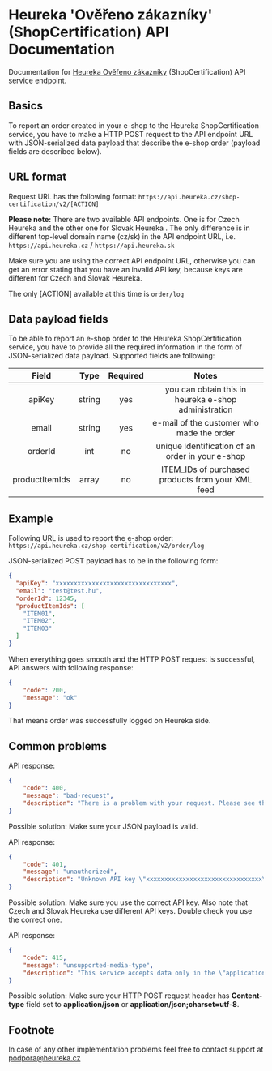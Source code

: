 Heureka 'Ověřeno zákazníky' (ShopCertification) API Documentation
=================================================================

Documentation for [Heureka Ověřeno zákazníky](http://overeno.heureka.cz/) (ShopCertification) API
service endpoint.

Basics
------

To report an order created in your e-shop to the Heureka ShopCertification service, you have to make a HTTP POST
request to the API endpoint URL with JSON-serialized data payload that describe the e-shop order (payload fields are
described below).

URL format
----------

Request URL has the following format:
`https://api.heureka.cz/shop-certification/v2/[ACTION]`

**Please note:** There are two available API endpoints. One is for Czech Heureka and the other one for Slovak Heureka
. The only difference is in different top-level domain name (cz/sk) in the API endpoint URL, i.e. `https://api.heureka.cz` /
`https://api.heureka.sk`

Make sure you are using the correct API endpoint URL, otherwise
you can get an error stating that you have an invalid API key, because keys are different for Czech and Slovak Heureka.

The only [ACTION] available at this time is `order/log`

Data payload fields
-------------------

To be able to report an e-shop order to the Heureka ShopCertification service, you have to provide all the
required information in the form of JSON-serialized data payload. Supported fields are following:

|      Field     |  Type  | Required |                         Notes                        |
|:--------------:|:------:|:--------:|:----------------------------------------------------:|
| apiKey         | string | yes      | you can obtain this in heureka e-shop administration |
| email          | string | yes      | e-mail of the customer who made the order            |
| orderId        | int    | no       | unique identification of an order in your e-shop     |
| productItemIds | array  | no       | ITEM_IDs of purchased products from your XML feed    |

Example
-------

Following URL is used to report the e-shop order:
`https://api.heureka.cz/shop-certification/v2/order/log`

JSON-serialized POST payload has to be in the following form:
```json
{
  "apiKey": "xxxxxxxxxxxxxxxxxxxxxxxxxxxxxxxx",
  "email": "test@test.hu",
  "orderId": 12345,
  "productItemIds": [
    "ITEM01",
    "ITEM02",
    "ITEM03"
  ]
}
```

When everything goes smooth and the HTTP POST request is successful, API answers with following response:
```json
{
    "code": 200,
    "message": "ok"
}
```
That means order was successfully logged on Heureka side.


Common problems
---------------
API response:

```json
{
    "code": 400,
    "message": "bad-request",
    "description": "There is a problem with your request. Please see the documentation for details."
}
```

Possible solution: Make sure your JSON payload is valid.

API response:

```json
{
    "code": 401,
    "message": "unauthorized",
    "description": "Unknown API key \"xxxxxxxxxxxxxxxxxxxxxxxxxxxxxxxx\"."
}
```

Possible solution: Make sure you use the correct API key. Also note that Czech and Slovak Heureka use different API
 keys. Double check you use the correct one.

API response:

```json
{
    "code": 415,
    "message": "unsupported-media-type",
    "description": "This service accepts data only in the \"application/json\" format with UTF-8 charset. Please use Content-Type header with \"application/json\" or \"application/json;charset=utf-8\" to send the data. See the documentation for details."
}
```

Possible solution: Make sure your HTTP POST request header has **Content-type** field set to **application/json** or **application/json;charset=utf-8**.

Footnote
--------
In case of any other implementation problems feel free to contact support at [podpora@heureka.cz](podpora@heureka.cz)
